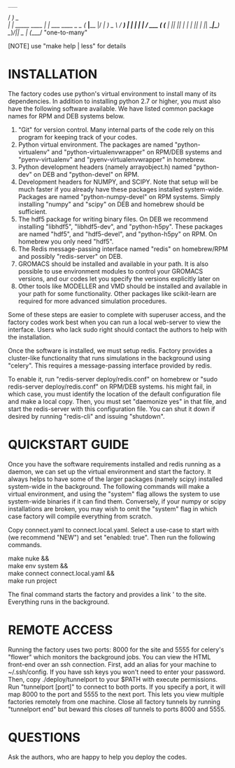     ___                                    
   / __)              _                    
 _| |__ _____  ____ _| |_ ___   ____ _   _ 
(_   __|____ |/ ___|_   _) _ \ / ___) | | |
  | |  / ___ ( (___  | || |_| | |   | |_| |
  |_|  \_____|\____)  \__)___/|_|    \__  |
                                    (____/ 
             "one-to-many"

[NOTE] use "make help | less" for details

# INSTALLATION

The factory codes use python's virtual environment to install 
many of its dependencies. In addition to installing python 2.7 
or higher, you must also have the following software available. 
We have listed common package names for RPM and DEB systems 
below.

1. "Git" for version control. Many internal parts of the code
   rely on this program for keeping track of your codes.
2. Python virtual environment. The packages are named 
   "python-virtualenv" and "python-virtualenvwrapper" 
   on RPM/DEB systems and "pyenv-virtualenv" and 
   "pyenv-virtualenvwrapper" in homebrew.
3. Python development headers (namely arrayobject.h) 
   named "python-dev" on DEB and "python-devel" on RPM.
4. Development headers for NUMPY, and SCIPY. Note that 
   setup will be much faster if you already have these 
   packages installed system-wide. Packages are named 
   "python-numpy-devel" on RPM systems. Simply installing 
   "numpy" and "scipy" on DEB and homebrew should be 
   sufficient.
5. The hdf5 package for writing binary files. On DEB we 
   recommend installing "libhdf5", "libhdf5-dev", and 
   "python-h5py". These packages are named "hdf5", and 
   "hdf5-devel", and "python-h5py" on RPM. On homebrew 
   you only need "hdf5".
6. The Redis message-passing interface named "redis" on 
   homebrew/RPM and possibly "redis-server" on DEB.
7. GROMACS should be installed and available in your path. 
   It is also possible to use environment modules to control 
   your GROMACS versions, and our codes let you specify the 
   versions explicitly later on
8. Other tools like MODELLER and VMD should be installed and 
   available in your path for some functionality. Other 
   packages like scikit-learn are required for more advanced 
   simulation procedures.

Some of these steps are easier to complete with superuser 
access, and the factory codes work best when you can run a 
local web-server to view the interface. Users who lack sudo 
right should contact the authors to help with the installation.

Once the software is installed, we must setup redis. Factory 
provides a cluster-like functionality that runs simulations in 
the background using "celery". This requires a message-passing 
interface provided by redis. 

To enable it, run "redis-server deploy/redis.conf" on homebrew 
or "sudo redis-server deploy/redis.conf" on RPM/DEB systems. 
his might fail, in which case, you must identify the location 
of the default configuration file and make a local copy. Then, 
you must set "daemonize yes" in that file, and start the 
redis-server with this configuration file. You can shut it down
if desired by running "redis-cli" and issuing "shutdown".


# QUICKSTART GUIDE

Once you have the software requirements installed and redis 
running as a daemon, we can set up the virtual environment and 
start the factory. It always helps to have some of the larger 
packages (namely scipy) installed system-wide in the background. 
The following commands will make a virtual environment, and 
using the "system" flag allows the system to use system-wide 
binaries if it can find them. Conversely, if your numpy or scipy 
installations are broken, you may wish to omit the "system" flag 
in which case factory will compile everything from scratch.

Copy connect.yaml to connect.local.yaml. Select a use-case to 
start with (we recommend "NEW") and set "enabled: true". Then 
run the following commands.

make nuke && \
make env system && \
make connect connect.local.yaml && \
make run project

The final command starts the factory and provides a link '
to the site. Everything runs in the background.

# REMOTE ACCESS

Running the factory uses two ports: 8000 for the site and 5555 
for celery's "flower" which monitors the background jobs.
You can view the HTML front-end over an ssh connection.
First, add an alias for your machine to ~/.ssh/config.
If you have ssh keys you won't need to enter your password.
Then, copy ./deploy/tunnelport to your $PATH with execute
permissions. Run "tunnelport <alias> [port]" to connect to both
ports. If you specify a port, it will map 8000 to the port and 
5555 to the next port. This lets you view multiple factories 
remotely from one machine. Close all factory tunnels by running
"tunnelport end" but beward this closes *all* tunnels to ports
8000 and 5555.

# QUESTIONS

Ask the authors, who are happy to help you deploy the codes.

